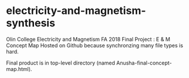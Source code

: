 # electricity-and-magnetism-synthesis
Olin College Electricity and Magnetism FA 2018 Final Project : E &amp; M Concept Map
Hosted on Github because synchronzing many file types is hard.

Final product is in top-level directory (named Anusha-final-concept-map.html).

